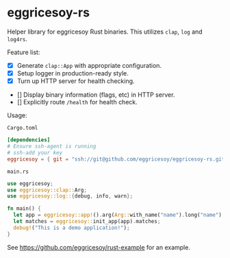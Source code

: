 # eggricesoy-rs

Helper library for eggricesoy Rust binaries. This utilizes `clap`, `log` and
`log4rs`.

Feature list:

- [x] Generate `clap::App` with appropriate configuration.
- [x] Setup logger in production-ready style.
- [x] Turn up HTTP server for health checking.
- [] Display binary information (flags, etc) in HTTP server.
- [] Explicitly route `/health` for health check.

Usage:

`Cargo.toml`

```toml
[dependencies]
# Ensure ssh-agent is running
# ssh-add your key
eggricesoy = { git = "ssh://git@github.com/eggricesoy/eggricesoy-rs.git", tag = "1.2.0" }
```

`main.rs`

```rs
use eggricesoy;
use eggricesoy::clap::Arg;
use eggricesoy::log::{debug, info, warn};

fn main() {
  let app = eggricesoy::app!().arg(Arg::with_name("name").long("name").takes_value(true));
  let matches = eggricesoy::init_app(app).matches;
  debug!("This is a demo application!");
}
```

See https://github.com/eggricesoy/rust-example for an example.
